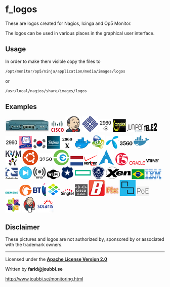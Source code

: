 # f_logos

These are logos created for Nagios, Icinga and Op5 Monitor.

The logos can be used in various places in the graphical user interface.


## Usage
In order to make them visible copy the files to 
```sh
/opt/monitor/op5/ninja/application/media/images/logos
```
or
```sh
/usr/local/nagios/share/images/logos
```


## Examples
![](f_11503.png)        ![](f_cisco.png)              ![](f_jenkins.png)  ![](f_sun.png)
![](f_2960f.png)        ![](f_completel.png)          ![](f_juniper.png)  ![](f_tele2.png)
![](f_2960.png)         ![](f_cp.png)                 ![](f_korea.png)    ![](f_telefonica.png)
![](f_2960x.png)        ![](f_docker2.png)            ![](f_kpn.png)      ![](f_telenor.png)
![](f_3560.png)         ![](f_docker.png)             ![](f_kvm.png)      ![](f_ubuntu.png)
![](f_3750.png)         ![](f_enterprise_tester.png)  ![](f_nl.png)       ![](f_verizon.png)
![](f_arch.png)         ![](f_f5.png)                 ![](f_oracle.png)   ![](f_vmware.png)
![](f_audiocodes.png)   ![](f_firewall.png)           ![](f_rfid.png)     ![](f_wifi.png)
![](f_bluecoat.png)     ![](f_hpe.png)                ![](f_scania.png)   ![](f_xen.png)
![](f_brazil.png)       ![](f_ibm.png)                ![](f_siemens.png)  ![](f_gigamon.png)
![](f_bt.png)           ![](f_infoblox.png)           ![](f_singtel.png)  ![](f_ie4000.png)
![](f_buffalotech.png)  ![](f_ipsec.png)              ![](f_smartos.png)  ![](f_poe.png)
![](f_centos.png)       ![](f_jenkins2.png)           ![](f_solaris.png)


## Disclaimer
These pictures and logos are not authorized by, sponsored by or associated with the trademark owners.

___

Licensed under the [__Apache License Version 2.0__](https://www.apache.org/licenses/LICENSE-2.0)

Written by __farid@joubbi.se__

http://www.joubbi.se/monitoring.html

